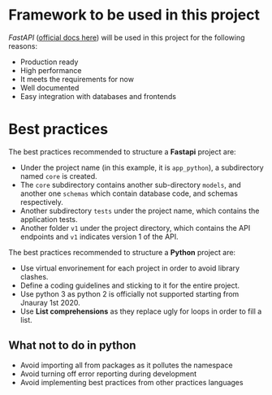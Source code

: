 # Framework to be used in this project

*FastAPI* ([official docs here](https://fastapi.tiangolo.com/features/)) will be used in this project for the following reasons:
- Production ready
- High performance
- It meets the requirements for now
- Well documented
- Easy integration with databases and frontends

# Best practices

The best practices recommended to structure a **Fastapi** project are:

- Under the project name (in this example, it is `app_python`), a subdirectory named `core` is created.
- The `core` subdirectory contains another sub-directory `models`, and another one `schemas` which contain database code, and schemas respectively.
- Another subdirectory `tests` under the project name, which contains the application tests.
- Another folder `v1` under the project directory, which contains the API endpoints and `v1` indicates version 1 of the API.

The best practices recommended to structure a **Python** project are:

- Use virtual envorinement for each project in order to avoid library clashes.
- Define a coding guidelines and sticking to it for the entire project.
- Use python 3 as python 2 is officially not supported starting from Jnauray 1st 2020.
- Use **List comprehensions** as they replace ugly for loops in order to fill a list.

## What **not** to do in python

- Avoid importing all from packages as it pollutes the namespace
- Avoid turning off error reporting during development
- Avoid implementing best practices from other practices languages